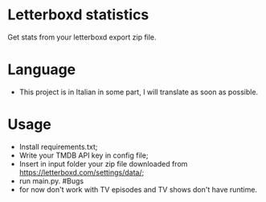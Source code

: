 # Letterboxd statistics
Get stats from your letterboxd export zip file.

# Language
- This project is in Italian in some part, I will translate as soon as possible.
# Usage
- Install requirements.txt;
- Write your TMDB API key in config file;
- Insert in input folder your zip file downloaded from https://letterboxd.com/settings/data/;
- run main.py.
#Bugs
- for now don't work with TV episodes and TV shows don't have runtime.
